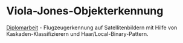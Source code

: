 # Viola-Jones-Objekterkennung
[Diplomarbeit](diplomarbeit.pdf) - Flugzeugerkennung auf Satellitenbildern mit Hilfe von Kaskaden-Klassifizierern und Haar/Local-Binary-Pattern.

